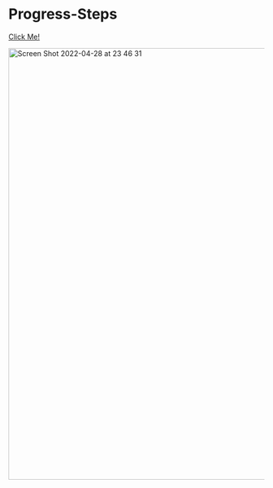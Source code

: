 # Progress-Steps

[Click Me!](https://kerimgurbaz.github.io/Progress-Steps/)

<img width="849" alt="Screen Shot 2022-04-28 at 23 46 31" src="https://user-images.githubusercontent.com/101603320/165852469-66bd782b-a8c1-4d17-8254-5f48fb097f06.png">
